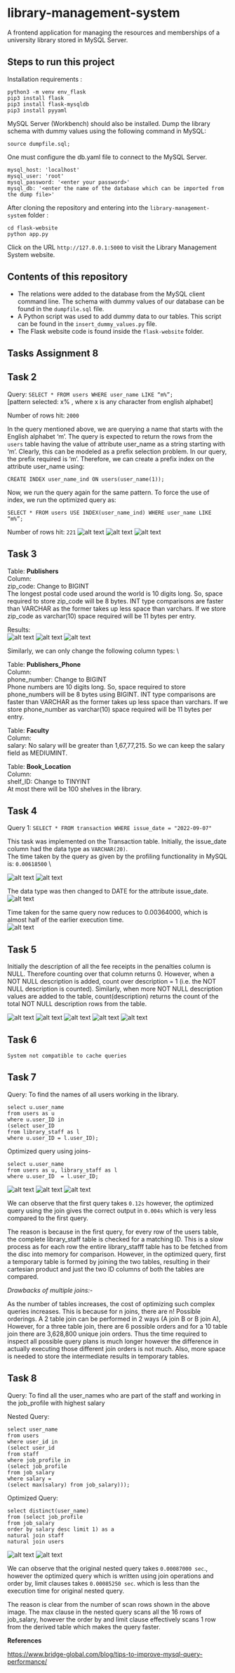 # library-management-system
A frontend application for managing the resources and memberships of a university library stored in MySQL Server.

Steps to run this project
---

Installation requirements :

```
python3 -m venv env_flask
pip3 install flask
pip3 install flask-mysqldb
pip3 install pyyaml
```

MySQL Server (Workbench) should also be installed. Dump the library schema with dummy values using the following command in MySQL:

```
source dumpfile.sql;
```

One must configure the db.yaml file to connect to the MySQL Server.

```
mysql_host: 'localhost'
mysql_user: 'root'
mysql_password: '<enter your password>'
mysql_db: '<enter the name of the database which can be imported from the dump file>'
```

After cloning the repository and entering into the ```library-management-system``` folder :

```
cd flask-website
python app.py
```

Click on the URL ```http://127.0.0.1:5000``` to visit the Library Management System website.

Contents of this repository
---

- The relations were added to the database from the MySQL client command line. The schema with dummy values of our database can be found in the ```dumpfile.sql``` file.
- A Python script was used to add dummy data to our tables. This script can be found in the  ```insert_dummy_values.py``` file.
- The Flask website code is found inside the ```flask-website``` folder.

Tasks Assignment 8
---

## Task 2

Query: ```SELECT * FROM users WHERE user_name LIKE “m%”;``` \
[pattern selected: x% , where x is any character from english alphabet]

Number of rows hit: ``2000``

In the query mentioned above, we are querying a name that starts with the English alphabet ‘m’. The query is expected to return the rows from the ``users`` table having the value of attribute user_name as a string starting with ‘m’. Clearly, this can be modeled as a prefix selection problem. In our query, the prefix required is ‘m’. Therefore, we can create a prefix index on the attribute user_name using:

```CREATE INDEX user_name_ind ON users(user_name(1));```

Now, we run the query again for the same pattern. To force the use of index, we run the optimized query as:

```SELECT * FROM users USE INDEX(user_name_ind) WHERE user_name LIKE “m%”;```

Number of rows hit: ``221``
![alt text](a8_pics/image3.png?raw=true)
![alt text](a8_pics/image20.png?raw=true)
![alt text](a8_pics/image10.png?raw=true)

## Task 3

Table: **Publishers** \
Column: \
zip_code: Change to BIGINT \
The longest postal code used around the world is 10 digits long. So, space required to store zip_code will be 8 bytes. INT type comparisons are faster than VARCHAR as the former takes up less space than varchars. If we store zip_code as varchar(10) space required will be 11 bytes per entry.

Results: \
![alt text](a8_pics/image7.png?raw=true)
![alt text](a8_pics/image4.png?raw=true)
![alt text](a8_pics/image5.png?raw=true)

Similarly, we can only change the following column types: \

Table: **Publishers_Phone** \
Column: \
phone_number: Change to BIGINT \
Phone numbers are 10 digits long. So, space required to store phone_numbers will be 8 bytes using BIGINT. INT type comparisons are faster than VARCHAR as the former takes up less space than varchars. If we store phone_number as varchar(10) space required will be 11 bytes per entry.

Table: **Faculty** \
Column: \
salary: No salary will be greater than 1,67,77,215. So we can keep the salary field as MEDIUMINT.

Table: **Book_Location** \
Column: \
shelf_ID: Change to TINYINT \
At most there will be 100 shelves in the library.

## Task 4

Query 1: ``SELECT * FROM transaction WHERE issue_date = "2022-09-07"``

This task was implemented on the Transaction table. Initially, the issue_date column had the data type as ``VARCHAR(20)``. \
The time taken by the query as given by the profiling functionality in MySQL is: ``0.00618500`` \

![alt text](a8_pics/image18.png?raw=true)
![alt text](a8_pics/image17.png?raw=true)

The data type was then changed to DATE for the attribute issue_date. \
![alt text](a8_pics/image8.png?raw=true)

Time taken for the same query now reduces to 0.00364000, which is almost half of the earlier execution time. \
![alt text](a8_pics/image16.png?raw=true)

## Task 5

Initially the description of all the fee receipts in the penalties column is NULL. Therefore counting over that column returns 0.
However, when a NOT NULL description is added, count over description = 1 (i.e. the NOT NULL description is counted). Similarly, when more NOT NULL description values are added to the table, count(description) returns the count of the total NOT NULL description rows from the table.

![alt text](a8_pics/image1.png?raw=true)
![alt text](a8_pics/image19.png?raw=true)
![alt text](a8_pics/image9.png?raw=true)
![alt text](a8_pics/image6.png?raw=true)
![alt text](a8_pics/image12.png?raw=true)

## Task 6

``System not compatible to cache queries``

## Task 7

Query: To find the names of all users working in the library.

```
select u.user_name
from users as u
where u.user_ID in
(select user_ID 
from library_staff as l
where u.user_ID = l.user_ID);
```

Optimized query using joins-

```
select u.user_name
from users as u, library_staff as l
where u.user_ID  = l.user_ID;
```
![alt text](a8_pics/image11.png?raw=true)
![alt text](a8_pics/image14.png?raw=true)
![alt text](a8_pics/image13.png?raw=true)

We can observe that the first query takes ``0.12s`` however, the optimized query using the join gives the correct output in ``0.004s`` which is very less compared to the first query. 

The reason is because in the first query, for every row of the users table, the complete library_staff table is checked for a matching ID. This is a slow process as for each row the entire library_stafff table has to be fetched from the disc into memory for comparison. However, in the optimized query, first a temporary table is formed by joining the two tables, resulting in their cartesian product and just the two ID columns of both the tables are compared.

*Drawbacks of multiple joins:-*

As the number of tables increases, the cost of optimizing such complex queries increases. This is because for n joins, there are n! Possible orderings. A 2 table join can be performed in 2 ways (A join B or B join A), However, for a three table join, there are 6 possible orders and for a 10 table join there are 3,628,800 unique join orders. Thus the time required to inspect all possible query plans is much longer however the difference in actually executing those different join orders is not much.
Also, more space is needed to store the intermediate results in temporary tables.

## Task 8

Query: To find all the user_names who are part of the staff and working in the job_profile with highest salary

Nested Query:
```
select user_name 
from users 
where user_id in 
(select user_id 
from staff 
where job_profile in 
(select job_profile 
from job_salary 
where salary = 
(select max(salary) from job_salary)));
```

Optimized Query:
```
select distinct(user_name) 
from (select job_profile 
from job_salary
order by salary desc limit 1) as a 
natural join staff 
natural join users
```

![alt text](a8_pics/image21.png?raw=true)
![alt text](a8_pics/image22.png?raw=true)

We can observe that the original nested query takes ``0.00087000 sec``., however the optimized query which is written using join operations and order by, limit clauses takes ``0.00085250 sec``. which is less than the execution time for original nested query. 

The reason is clear from the number of scan rows shown in the above image. The max clause in the nested query scans all the 16 rows of job_salary, however the order by and limit clause effectively scans 1 row from the derived table which makes the query faster.

**References**

https://www.bridge-global.com/blog/tips-to-improve-mysql-query-performance/









